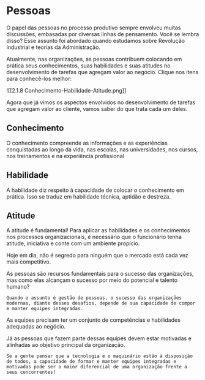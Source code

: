 # Pessoas

O papel das pessoas no processo produtivo sempre envolveu muitas discussões, embasadas por diversas linhas de pensamento. Você se lembra disso? Esse assunto foi abordado quando estudamos sobre Revolução Industrial e teorias da Administração.

Atualmente, nas organizações, as pessoas contribuem colocando em prática seus conhecimentos, suas habilidades e suas atitudes no desenvolvimento de tarefas que agregam valor ao negócio. Clique nos itens para conhecê-los melhor:


![[2.1.8 Conhecimento-Habilidade-Atitude.png]]

Agora que já vimos os aspectos envolvidos no desenvolvimento de tarefas que agregam valor ao cliente, vamos saber do que trata cada um deles.

## Conhecimento
O conhecimento compreende as informações e as experiências conquistadas ao longo da vida, nas escolas, nas universidades, nos cursos, nos treinamentos e na experiência profissional

## Habilidade
A habilidade diz respeito à capacidade de colocar o conhecimento em prática. Isso se traduz em habilidade técnica, aptidão e destreza.

## Atitude
A atitude é fundamental! Para aplicar as habilidades e os conhecimentos nos processos organizacionais, é necessário que o funcionário tenha atitude, iniciativa e conte com um ambiente propício.

Hoje em dia, não é segredo para ninguém que o mercado está cada vez mais competitivo.

As pessoas são recursos fundamentais para o sucesso das organizações, mas como elas alcançam o sucesso por meio do potencial e talento humano?

```
Quando o assunto é gestão de pessoas, o sucesso das organizações modernas, diante desses desafios, depende de sua capacidade de compor e manter equipes integradas.
```

As equipes precisam ter um conjunto de competências e habilidades adequadas ao negócio.

Já as pessoas que fazem parte dessas equipes devem estar motivadas e alinhadas ao objetivo principal da organização.

```
Se a gente pensar que a tecnologia e o maquinário estão à disposição de todos, a capacidade de formar e manter equipes integradas e motivadas pode ser o maior diferencial de uma organização frente a seus concorrentes!
```

